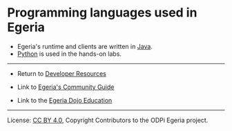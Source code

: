 <!-- SPDX-License-Identifier: CC-BY-4.0 -->
<!-- Copyright Contributors to the ODPi Egeria project 2020. -->

# Programming languages used in Egeria

* Egeria's runtime and clients are written in [Java](Java.md).
* [Python](Python.md) is used in the hands-on labs.

----
* Return to [Developer Resources](..)


* Link to [Egeria's Community Guide](../../Community-Guide.md)
* Link to the [Egeria Dojo Education](../../open-metadata-resources/open-metadata-tutorials/egeria-dojo)



----
License: [CC BY 4.0](https://creativecommons.org/licenses/by/4.0/),
Copyright Contributors to the ODPi Egeria project.